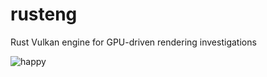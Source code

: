 # rusteng
Rust Vulkan engine for GPU-driven rendering investigations

![happy](https://github.com/user-attachments/assets/01cb68b8-dbe6-4732-a583-31db0ac0e2ab)
